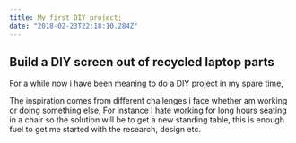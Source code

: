 ```yaml
---
title: My first DIY project;
date: "2018-02-23T22:18:10.284Z"
---
```


## Build a DIY screen out of recycled laptop parts

For a while now i have been meaning to do a DIY project in my spare time,

The inspiration comes from different challenges i face whether am working or doing something else,
For instance I hate working for long hours seating in a chair so the solution will be to get a new standing table,
this is enough fuel to get me started with the research, design etc.

